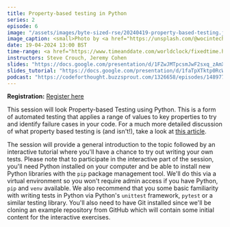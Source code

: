 ```yaml
---
title: Property-based testing in Python
series: 2
episode: 6
image: "/assets/images/byte-sized-rse/20240419-property-based-testing.jpg"
image_caption: <small>Photo by <a href="https://unsplash.com/@wocintechchat">Christina @ wocintechchat.com</a> on <a href="https://unsplash.com/photos/macbook-pro-2JDDn7iSGH8">Unsplash</a></small>
date: 19-04-2024 13:00 BST
time-range: <a href="https://www.timeanddate.com/worldclock/fixedtime.html?msg=Byte-sized+RSE+Session+6+-+Property-based+Testing+in+Python&iso=20240419T13&p1=136&ah=1&am=30" target="_blank" rel="noopener noreferrer">13:00-14:30 BST (UTC+1)</a>
instructors: Steve Crouch, Jeremy Cohen
slides: "https://docs.google.com/presentation/d/1FZwJMTpcsmJwF2sxq_zAmXa_XwuWCUvawbeR-pLqptQ"
slides_tutorial: "https://docs.google.com/presentation/d/1faTpXTktp0RcW5IkyTZIjJC_Gm-Y88B1r1NTNBXub20"
podcast: "https://codeforthought.buzzsprout.com/1326658/episodes/14897745-en-bytesized-rse-property-based-testing-duncan-mcgregor-and-nicholas-del-grosso"
---
```


<strong>Registration:</strong> <a href="https://forms.gle/Ue3S8SSCi9MvreCY9"
target="_blank" rel="noopener noreferrer">Register here</a>

This session will look Property-based Testing using Python. This is a form of
automated testing that applies a range of values to key properties to try and
identify failure cases in your code. For a much more detailed discussion of
what property based testing is (and isn't!), take a look at [this
article](https://hypothesis.works/articles/what-is-property-based-testing/). 

The session will provide a general introduction to the topic followed by an
interactive tutorial where you'll have a chance to try out writing your own
tests. Please note that to participate in the interactive part of the session,
you'll need Python installed on your computer and be able to install new Python
libraries with the `pip` package management tool. We'll do this via a virtual
environment so you won't require admin access if you have Python, `pip` and
`venv` available. We also recommend that you some basic familiarity with
writing tests in Python via Python's `unittest` framework, `pytest` or a
similar testing library. You'll also need to have Git installed since we'll
be cloning an example repository from GitHub which will contain some initial
content for the interactive exercises.
